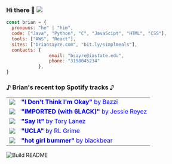 ### Hi there 👋 ![](https://visitor-badge.glitch.me/badge?page_id=briansayre.briansayre)

```javascript
const brian = {
  pronouns: "he" | "him",
  code: ["Java", "Python", "C", "JavaScipt", "HTML", "CSS"],
  tools: ["AWS", "React"],
  sites: ["briansayre.com", "bit.ly/simplmeals"],
  contacts: {
                email: "bsayre@iastate.edu",
                phone: "3198045234"
            },
}
```

### ♪ Brian's recent top Spotify tracks ♪ 
<table style="color: blue;">
<!-- top_tracks starts -->
    <tr>
        <td> <img src="https://i.scdn.co/image/ab67616d000048516bbd6589349e2bab2ce3f38b"> </td>
        <td> <b>"I Don't Think I'm Okay"</b> by Bazzi</td>
    </tr>
    <tr>
        <td> <img src="https://i.scdn.co/image/ab67616d000048518e59b60132f8d99895ab4803"> </td>
        <td> <b>"IMPORTED (with 6LACK)"</b> by Jessie Reyez</td>
    </tr>
    <tr>
        <td> <img src="https://i.scdn.co/image/ab67616d000048519f7ce2227875fd3d645fb5d6"> </td>
        <td> <b>"Say It"</b> by Tory Lanez</td>
    </tr>
    <tr>
        <td> <img src="https://i.scdn.co/image/ab67616d00004851eded2e9bae0cba9092424797"> </td>
        <td> <b>"UCLA"</b> by RL Grime</td>
    </tr>
    <tr>
        <td> <img src="https://i.scdn.co/image/ab67616d0000485195e845fcceb1625ff6178411"> </td>
        <td> <b>"hot girl bummer"</b> by blackbear</td>
    </tr>
<!-- top_tracks ends -->
</table>

<a href="https://github.com/briansayre/briansayre/actions"><img src="https://github.com/briansayre/briansayre/workflows/Build%20README/badge.svg" align="left" alt="Build README"></a>
